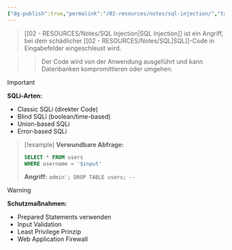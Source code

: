 ```yaml
---
{"dg-publish":true,"permalink":"/02-resources/notes/sql-injection/","tags":["sicherheit/web-angriffe","datenbank/vulnerabilities","AP2025/neu"],"noteIcon":"","updated":"2025-09-16T23:41:26.854+02:00"}
---
```



>[[02 - RESOURCES/Notes/SQL Injection\|SQL Injection]] ist ein Angriff, bei dem schädlicher [[02 - RESOURCES/Notes/SQL\|SQL]]-Code in Eingabefelder eingeschleust wird.

>>Der Code wird von der Anwendung ausgeführt und kann Datenbanken kompromittieren oder umgehen.

>[!important] 
>**SQLi-Arten:**
>- Classic SQLi (direkter Code)
>- Blind SQLi (boolean/time-based)
>- Union-based SQLi
>- Error-based SQLi

>[!example] 
>**Verwundbare Abfrage:**
>```sql
>SELECT * FROM users 
>WHERE username = '$input'
>```
>**Angriff:** `admin'; DROP TABLE users; --`

>[!warning] 
>**Schutzmaßnahmen:**
>- Prepared Statements verwenden
>- Input Validation
>- Least Privilege Prinzip
>- Web Application Firewall